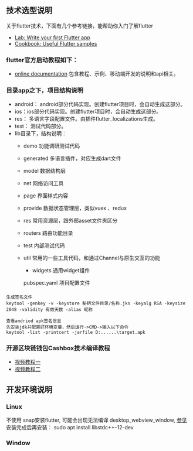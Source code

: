 ## 技术选型说明

关于flutter技术，下面有几个参考链接，能帮助你入门了解flutter

- [Lab: Write your first Flutter app](https://flutter.dev/docs/get-started/codelab)
- [Cookbook: Useful Flutter samples](https://flutter.dev/docs/cookbook)

### flutter官方启动教程如下：

- [online documentation](https://flutter.dev/docs) 包含教程、示例、移动端开发的说明和api相关。

### 目录app之下，项目结构说明

- android： android部分代码实现。创建flutter项目时，会自动生成这部分。
- ios：ios部分代码实现。创建flutter项目时，会自动生成这部分。
- res： 多语言字段配置文件。由插件flutter_localizations生成。
- test： 测试代码部分。
- lib目录下，结构说明：
    - demo 功能调研测试代码
    - generated 多语言插件，对应生成dart文件
    - model 数据结构层
    - net 网络访问工具
    - page 界面样式内容
    - provide 数据状态管理层，类似vuex 、redux
    - res 常用资源层，跟外部asset文件夹区分
    - routers 路由功能目录
    - test 内部测试代码
    - util 常用的一些工具代码，和通过Channel与原生交互的功能
        - widgets 通用widget组件

      pubspec.yaml 项目配置文件

####

    生成签名文件
    keytool -genkey -v -keystore 秘钥文件目录/名称.jks -keyalg RSA -keysize 2048 -validity 有效天数 -alias 昵称

    查看andriod apk签名信息
    先安装jdk并配置好环境变量，然后运行->CMD->输入以下命令
    keytool -list -printcert -jarfile D:......\target.apk

### 开源区块链钱包Cashbox技术编译教程

- [视频教程一](https://v.qq.com/x/page/y3126jrbjzz.html)
- [视频教程二](https://v.qq.com/x/page/v3129z5fsci.html)

## 开发环境说明
### Linux
不使用 snap安装flutter, 可能会出现无法编译 desktop_webview_window, [参见](https://docs.flutter.dev/get-started/install/linux#install-flutter-manually)  
安装完成后再安装： sudo apt install libstdc++-12-dev

### Window